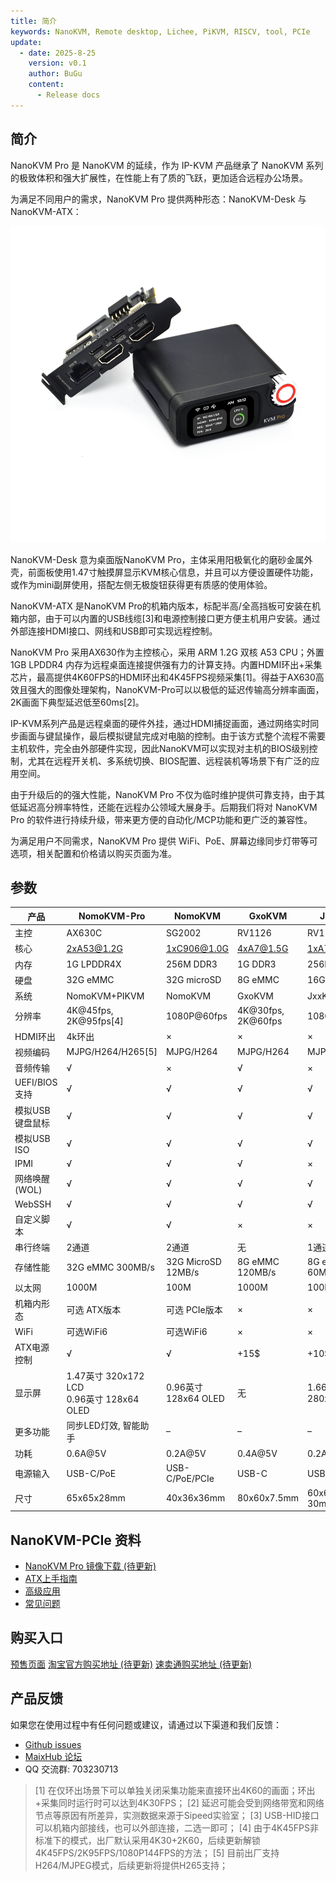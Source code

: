 ```yaml
---
title: 简介
keywords: NanoKVM, Remote desktop, Lichee, PiKVM, RISCV, tool, PCIe
update:
  - date: 2025-8-25
    version: v0.1
    author: BuGu
    content:
      - Release docs
---
```


## 简介

NanoKVM Pro 是 NanoKVM 的延续，作为 IP-KVM 产品继承了 NanoKVM 系列的极致体积和强大扩展性，在性能上有了质的飞跃，更加适合远程办公场景。

为满足不同用户的需求，NanoKVM Pro 提供两种形态：NanoKVM-Desk 与 NanoKVM-ATX：

![](./../../../assets/NanoKVM/pro/introduce/combine.png)

NanoKVM-Desk 意为桌面版NanoKVM Pro，主体采用阳极氧化的磨砂金属外壳，前面板使用1.47寸触摸屏显示KVM核心信息，并且可以方便设置硬件功能，或作为mini副屏使用，搭配左侧无极旋钮获得更有质感的使用体验。

NanoKVM-ATX 是NanoKVM Pro的机箱内版本，标配半高/全高挡板可安装在机箱内部，由于可以内置的USB线缆[3]和电源控制接口更方便主机用户安装。通过外部连接HDMI接口、网线和USB即可实现远程控制。

NanoKVM Pro 采用AX630作为主控核心，采用 ARM 1.2G 双核 A53 CPU；外置 1GB LPDDR4 内存为远程桌面连接提供强有力的计算支持。内置HDMI环出+采集芯片，最高提供4K60FPS的HDMI环出和4K45FPS视频采集[1]。得益于AX630高效且强大的图像处理架构，NanoKVM-Pro可以以极低的延迟传输高分辨率画面，2K画面下典型延迟低至60ms[2]。

IP-KVM系列产品是远程桌面的硬件外挂，通过HDMI捕捉画面，通过网络实时同步画面与键鼠操作，最后模拟键鼠完成对电脑的控制。由于该方式整个流程不需要主机软件，完全由外部硬件实现，因此NanoKVM可以实现对主机的BIOS级别控制，尤其在远程开关机、多系统切换、BIOS配置、远程装机等场景下有广泛的应用空间。

由于升级后的的强大性能，NanoKVM Pro 不仅为临时维护提供可靠支持，由于其低延迟高分辨率特性，还能在远程办公领域大展身手。后期我们将对 NanoKVM Pro 的软件进行持续升级，带来更方便的自动化/MCP功能和更广泛的兼容性。

为满足用户不同需求，NanoKVM Pro 提供 WiFi、PoE、屏幕边缘同步灯带等可选项，相关配置和价格请以购买页面为准。


## 参数

| 产品        | NomoKVM-Pro    | NomoKVM      | GxoKVM      | JxxKVM      |
|-------------|----------------|--------------|-------------|-------------|
| 主控        | AX630C         | SG2002       | RV1126      | RV1106      |
| 核心        | 2xA53@1.2G     | 1xC906@1.0G  | 4xA7@1.5G   | 1xA7@1.2G    |
| 内存        | 1G LPDDR4X     | 256M DDR3    | 1G DDR3     | 256M DDR3   |
| 硬盘        | 32G eMMC       | 32G microSD  | 8G eMMC     | 16G eMMC    |
| 系统        | NomoKVM+PIKVM  | NomoKVM      | GxoKVM      | JxxKVM      |
| 分辨率      | 4K@45fps, 2K@95fps[4] | 1080P@60fps | 4K@30fps, 2K@60fps | 1080P@60fps |
| HDMI环出    | 4k环出         | ×            | ×           | ×           |
| 视频编码    | MJPG/H264/H265[5] | MJPG/H264    | MJPG/H264   | MJPG/H264   |
| 音频传输    | √              | ×            | √           | ×           |
| UEFI/BIOS支持 | √             | √            | √           | √           |
| 模拟USB键盘鼠标 | √          | √            | √           | √           |
| 模拟USB ISO | √              | √            | √           | √           |
| IPMI        | √              | √            | √           | ×           |
| 网络唤醒(WOL) | √             | √            | √           | √           |
| WebSSH      | √              | √            | √           | √           |
| 自定义脚本  | √              | √            | ×           | ×           |
| 串行终端    | 2通道          | 2通道        | 无          | 1通道       |
| 存储性能    | 32G eMMC 300MB/s | 32G MicroSD 12MB/s | 8G eMMC 120MB/s | 8G eMMC 60MB/s |
| 以太网      | 1000M          | 100M         | 1000M       | 100M        |
| 机箱内形态   | 可选 ATX版本    | 可选 PCIe版本 | ×           | ×           |
| WiFi        | 可选WiFi6      | 可选WiFi6    | ×           | ×           |
| ATX电源控制 | √              | √            | +15$     | +10$     |
| 显示屏      | 1.47英寸 320x172 LCD<br>0.96英寸 128x64 OLED | 0.96英寸 128x64 OLED | 无 | 1.66英寸 280x240 |
| 更多功能    | 同步LED灯效, 智能助手 | –        | –           | –           |
| 功耗        | 0.6A@5V        | 0.2A@5V      | 0.4A@5V     | 0.2A@5V     |
| 电源输入    | USB-C/PoE     | USB-C/PoE/PCIe | USB-C       | USB-C       |
| 尺寸        | 65x65x28mm     | 40x36x36mm   | 80x60x7.5mm | 60x6x24-30mm |


## NanoKVM-PCIe 资料

+ [NanoKVM Pro 镜像下载 (待更新)](https://github.com/sipeed/NanoKVM-Pro/releases/latest)
+ [ATX上手指南](https://wiki.sipeed.com/hardware/zh/kvm/NanoKVM_Pro/atx_start.html)
+ [高级应用](https://wiki.sipeed.com/hardware/zh/kvm/NanoKVM_Pro/extended.html)
+ [常见问题](https://wiki.sipeed.com/hardware/zh/kvm/NanoKVM_Pro/faq.html)

## 购买入口

[预售页面](https://sipeed.com/nanokvm/pro)
[淘宝官方购买地址 (待更新)]() 
[速卖通购买地址 (待更新)]()

## 产品反馈

如果您在使用过程中有任何问题或建议，请通过以下渠道和我们反馈：

+ [Github issues](https://github.com/sipeed/NanoKVM-Pro/issues)
+ [MaixHub 论坛](https://maixhub.com/discussion/nanokvm)
+ QQ 交流群: 703230713

> [1] 在仅环出场景下可以单独关闭采集功能来直接环出4K60的画面；环出+采集同时运行时可以达到4K30FPS；
> [2] 延迟可能会受到网络带宽和网络节点等原因有所差异，实测数据来源于Sipeed实验室；
> [3] USB-HID接口可以机箱内部接线，也可以外部连接，二选一即可；
> [4] 由于4K45FPS非标准下的模式，出厂默认采用4K30+2K60，后续更新解锁4K45FPS/2K95FPS/1080P144FPS的方法；
> [5] 目前出厂支持H264/MJPEG模式，后续更新将提供H265支持；
